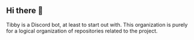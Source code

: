 ## Hi there 👋

Tibby is a Discord bot, at least to start out with.
This organization is purely for a logical organization of repositories related to the project.
